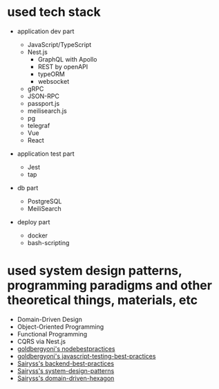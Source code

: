 # used tech stack

- application dev part
    - JavaScript/TypeScript
    - Nest.js
        - GraphQL with Apollo
        - REST by openAPI
        - typeORM
        - websocket
    - gRPC
    - JSON-RPC
    - passport.js
    - meilisearch.js
    - pg
    - telegraf
    - Vue
    - React

- application test part
    - Jest
    - tap

- db part
    - PostgreSQL
    - MeiliSearch

- deploy part
    - docker
    - bash-scripting

# used system design patterns, programming paradigms and other theoretical things, materials, etc

- Domain-Driven Design
- Object-Oriented Programming
- Functional Programming
- CQRS via Nest.js
- [goldbergyoni's nodebestpractices](https://github.com/goldbergyoni/nodebestpractices)
- [goldbergyoni's javascript-testing-best-practices](https://github.com/goldbergyoni/javascript-testing-best-practices)
- [Sairyss's backend-best-practices](https://github.com/Sairyss/backend-best-practices)
- [Sairyss's system-design-patterns](https://github.com/Sairyss/system-design-patterns)
- [Sairyss's domain-driven-hexagon](https://github.com/Sairyss/domain-driven-hexagon)

